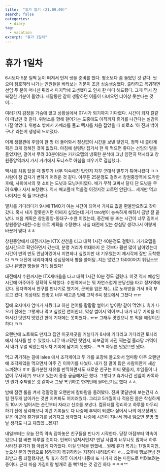 ```yaml
---
title:  "휴가 일기 (21.09.09)"
search: false
categories: 
  - diary
tag:
  - vacation
excerpt: "휴가 1일차"
---
```


# 휴가 1일차

6시보다 5분 일찍 눈이 떠져서 먼저 씻을 준비를 했다. 평소보다 좀 들떴던 것 같다. 씻으며 점호하러 나가는 인원들을 바라보는 기분이 조금 싱숭생숭했다. 출타하고 복귀하면 선임 두 분이 떠나신 뒤라서 마지막에 고생했다고 인사 한 마디 해드렸다. 그때 역시 참 복잡한 기분이 들었다. 세달동안 같이 생활하던 이들이 다녀오면 더이상 못본다는 것이...   


여러가지 감정을 가슴에 앉고 상황실에서 07시가 되기까지 기다렸다. 시간이 되자 칼같이 떠났던 것 같다. 위병소를 향해 걸어가는 도중에도 아직까지 휴가를 나간다는 실감이 나질 않았다. 위병소 밖에서 카메라를 풀고 택시를 처음 잡았을 때 비로소 '아 진짜 밖이구나' 라는게 생생히 느껴졌다.  


어제 생활관에 후임이 한 명 더 들어와서 정신없이 시간을 보낸 탓인지, 정작 내 출타계획은 크게 정해진 것이 없었다. 아침에 설렁탕 집가서 한 끼 먹으면 좋다는 선임의 말을 들었지만, 걸어서 무려 30분이라는 카카오맵의 냉혹한 분석에 그냥 얌전히 택시타고 창원중앙역까지 가서 거기에서 도너츠로 아침을 떼우기로 결심했다.  

택시를 처음 탔을 때 말투가 너무 익숙해진 탓인지 자꾸 군대식 말투가 튀어나왔다 ㅋㅋ 사람이 참 갑자기 변하기 어려운 것 같다. 아무튼 25분정도 걸려서 창원중앙역에 도착한 후에, 사회에서의 첫 소비는 도넛과 모닝커피였다. 배가 무척 고파서 달디 단 도넛을 무려 6개나 사서 포장했다. 역시 배고플때 먹을걸 이것저것 고르면 안된다... 세개만 먹고 나머지는 쭉 들고다녔다.  

열차를 기다리다가 9시에 TMO가 여는 시간이 되어서 기차표 값을 환불받으려고 찾아갔다. 혹시 내가 잘못한거면 어쩌지 싶었는데 거기 tmo병이 능숙하게 해줘서 금방 잘 끝났다. 처음 계획은 창원중앙-동대구-수원 이었는데, 중간에 붕 뜨는 시간이 너무 길어서 창원중앙-대전-수원 으로 계획을 수정했다. 사실 대전에 있는 성심당 생각나서 이렇게 바꾼거 맞다 ㅎㅎ  

창원중앙에서 대전까지는 KTX 산천을 타고 대략 1시간 40분정도 걸렸다. 카카오맵을 실시간으로 확인하면서 갔는데, 분명 거리가 여태까지 온 것보다 훨씬 많이 남아있는데 시간이 반의 반도 안남아있어서 지연되나 싶었지만 내 기우였는지 제시각에 잘만 도착했다 ㅋㅋ 대전에 내리자마자 성심당에서 빵을 쓸어담..지는 않았고 15000어치 튀김소보로나 유명한 빵들을 가득 담았다!  

대전에서 수원까지는 ITX새마을을 타고 대략 1시간 10분 정도 걸렸다. 이것 역시 예상된 시간에 아주아주 정확히 도착했다. 수원역에서는 뭐 자연스럽게 분당선을 타고 정자역에 갔다. 정자역에서 친구를 만나기로 했기에, 군복을 입은 채(...)로 노래방을 가서 6곡  부르고 왔다. 목상태도 안좋고 너무 배고픈 탓에 고작 6곡 정도에서 그쳤다 ㅠㅠ  

집에 오자마자 엄마가 사뒀다고 하신 연어를 촵촵촵 썰어서 밥이랑 같이 먹었다. 휴가 나오기 전에는 그렇게나 먹고 싶었던 연어인데, 막상 썰어서 먹어보니 내가 너무 기억을 미화시킨 탓인지 맛있긴 한데 기대에는 못미쳤다.. ㅠㅠ 그래두 맛있으니 또 먹을 예정이긴 하다 ㅋㅋ  

오랜만에 노트북도 만지고 집안 이곳저곳을 거닐다가 6시에 기다리고 기다리던 토나리에서 식사를 할 수 있었다. 너무 배고팠던 탓인지, 바보같이 사진 찍는걸 홀라당 까먹어서 내가 무얼 먹었는지도차 기록에 남기지 못했다....ㅋㅋ 아무튼 맛있으면 됐다.  

먹고 귀가하는 길에 lalee 에서 조각케이크 두 개를 포장해 들고와서 엄마랑 아주 오랜만에 조각케잌을 먹으면서 아주 긴 이야기를 나눴다. 내가 참 말이 많은 사람이란게 새삼 느껴졌다 ㅎㅎ 홀가분한 자유를 만끽하면서도 새로운 친구는 어찌 됐을지, 후임들이 나 없이 무사히(?) 보내고 있는지 종종 궁금해지곤 했다. 그렇다고 휴가나간 선임이 카톡하면 뭔가 주책맞은 것 같아서 그냥 복귀하고 한꺼번에 물어보기로 했다 ㅎㅎ.  

밤에 잠깐 롤을 켜서 정말정말 오랜만에 칼바람을 돌려봤다. 진짜 몇달만에 보는건지 스킬 한두개 날아가는 것만 지켜봐도 어지러웠다. 그리고 5개월이나 적응된 몸은 착실하게도 10시가 넘어서는 순간부터 자라고 신호를 보냈다. 컴퓨터를 정리하고 하루를 마무리하기 전에 생각해보니 이런 기록들도 다 나중에 추억이 되겠다 싶어서 나의 메모장과도 같은 이곳에 휴가일기를 남기자고 생각했다. 나중에 시간이 지나서 꺼내 읽으면 분명 옛날 생각도 나고 재밌있...겠지?  

내일부터는 오늘 잔뜩 약속 잡아놓은 친구들을 만나기 시작한다. 당장 아점부터 약속이 있으니 참 바쁜 하루일 것이다. 인복이 넘쳐서인지? 만날 사람이 너무나도 많아서 하루 사라진 휴가가 참 아쉽게 다가왔다. 이걸 안적을 뻔했네... 원래 휴가 복귀는 17일이지만, 높으신 분의 명령으로 16일까지 복귀하라는 지침이 내려왔단다 ㅎ... 오후에 행보관님 전화받고 좀 좌절했지만, 뭐 휴가 하루 아껴서 나중에 또 나가지 라는 마인드로 버텨보려는 중이다. 근데 마음 가짐이랑 별개로 좀 빡?치는 것 같긴 하다 ㅋㅋㅋ^^


